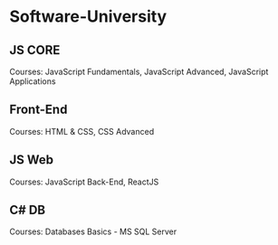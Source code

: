 # Software-University

## JS CORE
Courses:
JavaScript Fundamentals,
JavaScript Advanced,
JavaScript Applications


## Front-End
Courses:
HTML & CSS,
CSS Advanced

## JS Web
Courses:
JavaScript Back-End,
ReactJS

## C# DB
Courses:
Databases Basics - MS SQL Server
